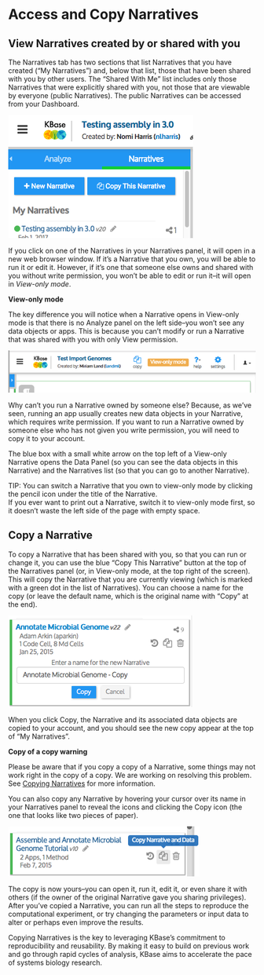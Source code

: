 # Access and Copy Narratives

## View Narratives created by or shared with you

The Narratives tab has two sections that list Narratives that you have created \(“My Narratives”\) and, below that list, those that have been shared with you by other users. The “Shared With Me” list includes only those Narratives that were explicitly shared with you, not those that are viewable by everyone \(public Narratives\). The public Narratives can be accessed from your Dashboard.

![](../../.gitbook/assets/screen-shot-2017-02-02-at-11.14.14-am%20%281%29.png)

If you click on one of the Narratives in your Narratives panel, it will open in a new web browser window. If it’s a Narrative that you own, you will be able to run it or edit it. However, if it’s one that someone else owns and shared with you without write permission, you won’t be able to edit or run it–it will open in _View-only mode_.

**View-only mode**

The key difference you will notice when a Narrative opens in View-only mode is that there is no Analyze panel on the left side–you won’t see any data objects or apps. This is because you can’t modify or run a Narrative that was shared with you with only View permission.

![](../../.gitbook/assets/screen-shot-2017-02-02-at-12.24.50-pm.png)

Why can’t you run a Narrative owned by someone else? Because, as we’ve seen, running an app usually creates new data objects in your Narrative, which requires write permission. If you want to run a Narrative owned by someone else who has not given you write permission, you will need to copy it to your account.

The blue box with a small white arrow on the top left of a View-only Narrative opens the Data Panel \(so you can see the data objects in this Narrative\) and the Narratives list \(so that you can go to another Narrative\).

TIP: You can switch a Narrative that you own to view-only mode by clicking the pencil icon under the title of the Narrative.  
If you ever want to print out a Narrative, switch it to view-only mode first, so it doesn’t waste the left side of the page with empty space.

## Copy a Narrative

To copy a Narrative that has been shared with you, so that you can run or change it, you can use the blue “Copy This Narrative” button at the top of the Narratives panel \(or, in View-only mode, at the top right of the screen\). This will copy the Narrative that you are currently viewing \(which is marked with a green dot in the list of Narratives\). You can choose a name for the copy \(or leave the default name, which is the original name with “Copy” at the end\).

![](../../.gitbook/assets/image16.png)

When you click Copy, the Narrative and its associated data objects are copied to your account, and you should see the new copy appear at the top of “My Narratives”.

**Copy of a copy warning**

Please be aware that if you copy a copy of a Narrative, some things may not work right in the copy of a copy. We are working on resolving this problem. See [Copying Narratives](../../troubleshooting-1/copying-narratives.md) for more information.

You can also copy any Narrative by hovering your cursor over its name in your Narratives panel to reveal the icons and clicking the Copy icon \(the one that looks like two pieces of paper\).

![](../../.gitbook/assets/screen-shot-2015-02-10-at-10.18.49-pm.png)

The copy is now yours–you can open it, run it, edit it, or even share it with others \(if the owner of the original Narrative gave you sharing privileges\). After you’ve copied a Narrative, you can run all the steps to reproduce the computational experiment, or try changing the parameters or input data to alter or perhaps even improve the results.

Copying Narratives is the key to leveraging KBase’s commitment to reproducibility and reusability. By making it easy to build on previous work and go through rapid cycles of analysis, KBase aims to accelerate the pace of systems biology research.

